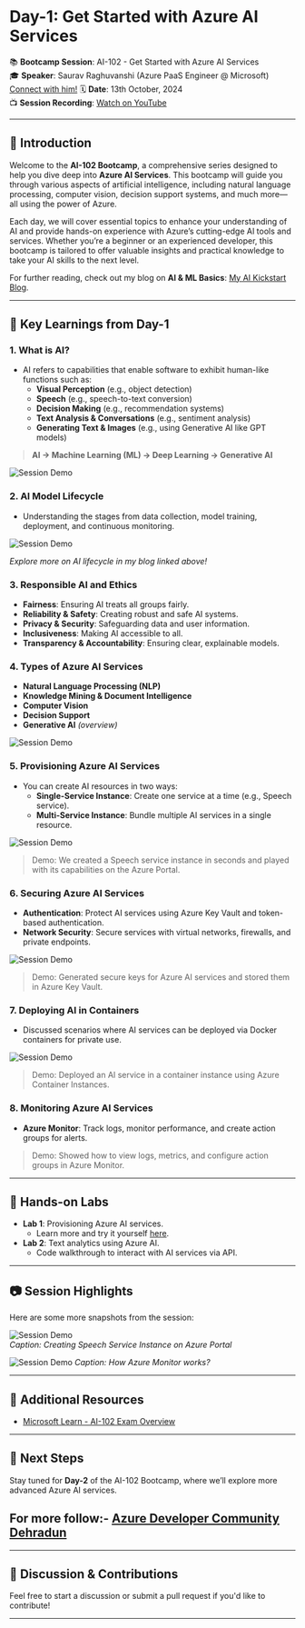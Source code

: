 # Day-1: Get Started with Azure AI Services

📚 **Bootcamp Session**: AI-102 - Get Started with Azure AI Services  
🎓 **Speaker**: Saurav Raghuvanshi (Azure PaaS Engineer @ Microsoft) [Connect with him!](https://www.linkedin.com/in/sauravraghuvanshi/)
🗓️ **Date**: 13th October, 2024  
📺 **Session Recording**: [Watch on YouTube](https://www.youtube.com/live/Wb4nzibutiM)

---

## 📖 Introduction

Welcome to the **AI-102 Bootcamp**, a comprehensive series designed to help you dive deep into **Azure AI Services**. This bootcamp will guide you through various aspects of artificial intelligence, including natural language processing, computer vision, decision support systems, and much more—all using the power of Azure.

Each day, we will cover essential topics to enhance your understanding of AI and provide hands-on experience with Azure’s cutting-edge AI tools and services. Whether you’re a beginner or an experienced developer, this bootcamp is tailored to offer valuable insights and practical knowledge to take your AI skills to the next level.

For further reading, check out my blog on **AI & ML Basics**: [My AI Kickstart Blog](https://medium.com/@agarwalunnati0/my-kickstart-into-the-world-of-artificial-intelligence-machine-learning-5223deb904fe).

---

## 🎯 Key Learnings from Day-1

### 1. **What is AI?**
   - AI refers to capabilities that enable software to exhibit human-like functions such as:
     - **Visual Perception** (e.g., object detection)
     - **Speech** (e.g., speech-to-text conversion)
     - **Decision Making** (e.g., recommendation systems)
     - **Text Analysis & Conversations** (e.g., sentiment analysis)
     - **Generating Text & Images** (e.g., using Generative AI like GPT models)

   > **AI -> Machine Learning (ML) -> Deep Learning -> Generative AI**

![Session Demo](https://github.com/unnati14ag/Azure-AI-Engineer-Associate-AI-102-Bootcamp/blob/main/Day-1/day1.2.png) 

### 2. **AI Model Lifecycle**
   - Understanding the stages from data collection, model training, deployment, and continuous monitoring.

![Session Demo](https://github.com/unnati14ag/Azure-AI-Engineer-Associate-AI-102-Bootcamp/blob/main/Day-1/day1.1.png) 
   
   *Explore more on AI lifecycle in my blog linked above!*

### 3. **Responsible AI and Ethics**
   - **Fairness**: Ensuring AI treats all groups fairly.
   - **Reliability & Safety**: Creating robust and safe AI systems.
   - **Privacy & Security**: Safeguarding data and user information.
   - **Inclusiveness**: Making AI accessible to all.
   - **Transparency & Accountability**: Ensuring clear, explainable models.
     
### 4. **Types of Azure AI Services**
   - **Natural Language Processing (NLP)**
   - **Knowledge Mining & Document Intelligence**
   - **Computer Vision**
   - **Decision Support**
   - **Generative AI** *(overview)*

![Session Demo](https://github.com/unnati14ag/Azure-AI-Engineer-Associate-AI-102-Bootcamp/blob/main/Day-1/day1.3.png) 

### 5. **Provisioning Azure AI Services**
   - You can create AI resources in two ways:
     - **Single-Service Instance**: Create one service at a time (e.g., Speech service).
     - **Multi-Service Instance**: Bundle multiple AI services in a single resource.

![Session Demo](https://github.com/unnati14ag/Azure-AI-Engineer-Associate-AI-102-Bootcamp/blob/main/Day-1/day1.4.png) 

   > Demo: We created a Speech service instance in seconds and played with its capabilities on the Azure Portal.

### 6. **Securing Azure AI Services**
   - **Authentication**: Protect AI services using Azure Key Vault and token-based authentication.
   - **Network Security**: Secure services with virtual networks, firewalls, and private endpoints.

![Session Demo](https://github.com/unnati14ag/Azure-AI-Engineer-Associate-AI-102-Bootcamp/blob/main/Day-1/day1.6.png) 

   > Demo: Generated secure keys for Azure AI services and stored them in Azure Key Vault.

### 7. **Deploying AI in Containers**
   - Discussed scenarios where AI services can be deployed via Docker containers for private use.

![Session Demo](https://github.com/unnati14ag/Azure-AI-Engineer-Associate-AI-102-Bootcamp/blob/main/Day-1/day1.7.png) 
   
   > Demo: Deployed an AI service in a container instance using Azure Container Instances.

### 8. **Monitoring Azure AI Services**
   - **Azure Monitor**: Track logs, monitor performance, and create action groups for alerts.

   > Demo: Showed how to view logs, metrics, and configure action groups in Azure Monitor.

---

## 🔧 Hands-on Labs

- **Lab 1**: Provisioning Azure AI services. 
  - Learn more and try it yourself [here](https://github.com/MicrosoftLearning/mslearn-ai-services).
- **Lab 2**: Text analytics using Azure AI.
  - Code walkthrough to interact with AI services via API.

---

## 📷 Session Highlights

Here are some more snapshots from the session:

![Session Demo](https://github.com/unnati14ag/Azure-AI-Engineer-Associate-AI-102-Bootcamp/blob/main/Day-1/day1.5.png)  
*Caption: Creating Speech Service Instance on Azure Portal*

![Session Demo](https://github.com/unnati14ag/Azure-AI-Engineer-Associate-AI-102-Bootcamp/blob/main/Day-1/day1.8.png) 
*Caption: How Azure Monitor works?*

---

## 📖 Additional Resources

- [Microsoft Learn - AI-102 Exam Overview](https://learn.microsoft.com/en-us/credentials/certifications/azure-ai-engineer/?practice-assessment-type=certification)  

---

## 📅 Next Steps

Stay tuned for **Day-2** of the AI-102 Bootcamp, where we’ll explore more advanced Azure AI services. 

## For more follow:- [Azure Developer Community Dehradun](https://linktr.ee/azdevdehradun)

---

## 💬 Discussion & Contributions

Feel free to start a discussion or submit a pull request if you'd like to contribute!

---
